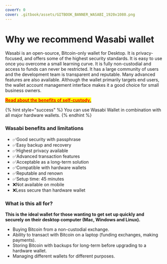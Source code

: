 ```yaml
---
coverY: 0
cover: .gitbook/assets/GITBOOK_BANNER_WASABI_1920x1080.png
---
```


# Why we recommend Wasabi wallet

Wasabi is an open-source, Bitcoin-only wallet for Desktop. It is privacy-focused, and offers some of the highest security standards. It is easy to use once you overcome a small learning curve. It is fully non-custodial and access to funds can never be restricted. It has a large community of users and the development team is transparent and reputable. Many advanced features are also available. Although the wallet primarily targets end users, the wallet account management interface makes it a good choice for small business owners.

<mark style="color:red;">****</mark>[<mark style="color:red;">**Read about the benefits of self-custody.**</mark>](https://medium.com/bull-bitcoin/top-7-reasons-to-self-custody-b1853db0f435)<mark style="color:red;">****</mark>

{% hint style="success" %}
You can use Wasabi Wallet in combination with all major hardware wallets.
{% endhint %}

### Wasabi benefits and limitations

* ✅Good security with passphrase
* ✅Easy backup and recovery
* ✅Highest privacy available
* ✅Advanced transaction features
* ✅Acceptable as a long-term solution
* ✅Compatible with hardware wallets
* ✅Reputable and renown
* ✅Setup time: 45 minutes
* ❌Not available on mobile
* ❌Less secure than hardware wallet

### **What is this all for?**

**This is the ideal wallet for those wanting to get set up quickly and securely on their desktop computer (Mac, Windows and Linux).**

* Buying Bitcoin from a non-custodial exchange.
* Ability to transact with Bitcoin on a laptop (funding exchanges, making payments).
* Storing Bitcoin with backups for long-term before upgrading to a hardware wallet.
* Managing different wallets for different purposes.

